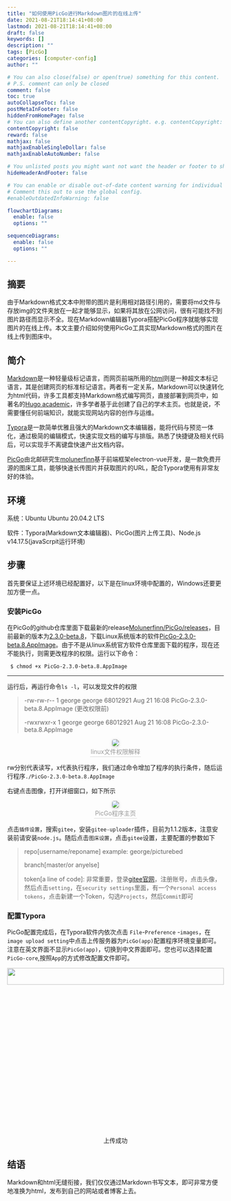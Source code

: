 ```yaml
---
title: "如何使用PicGo进行Markdown图片的在线上传"
date: 2021-08-21T18:14:41+08:00
lastmod: 2021-08-21T18:14:41+08:00
draft: false
keywords: []
description: ""
tags: [PicGo]
categories: [computer-config]
author: ""

# You can also close(false) or open(true) something for this content.
# P.S. comment can only be closed
comment: false
toc: true
autoCollapseToc: false
postMetaInFooter: false
hiddenFromHomePage: false
# You can also define another contentCopyright. e.g. contentCopyright: "This is another copyright."
contentCopyright: false
reward: false
mathjax: false
mathjaxEnableSingleDollar: false
mathjaxEnableAutoNumber: false

# You unlisted posts you might want not want the header or footer to show
hideHeaderAndFooter: false

# You can enable or disable out-of-date content warning for individual post.
# Comment this out to use the global config.
#enableOutdatedInfoWarning: false

flowchartDiagrams:
  enable: false
  options: ""

sequenceDiagrams: 
  enable: false
  options: ""

---
```


## 摘要

由于Markdown格式文本中附带的图片是利用相对路径引用的，需要将md文件与存放img的文件夹放在一起才能够显示，如果将其放在公网访问，很有可能找不到图片路径而显示不全。现在Markdown编辑器Typora搭配PicGo程序就能够实现图片的在线上传。本文主要介绍如何使用PicGo工具实现Markdown格式的图片在线上传到图床中。

## 简介

[Markdown](https://www.markdownguide.org/)是一种轻量级标记语言，而网页前端所用的[html](https://www.runoob.com/html/html-tutorial.html)则是一种超文本标记语言，其是创建网页的标准标记语言。两者有一定关系，Markdown可以快速转化为html代码，许多工具都支持Markdown格式编写网页，直接部署到网页中，如著名的[Hugo academic](https://academic-demo.netlify.app/)，许多学者基于此创建了自己的学术主页。也就是说，不需要懂任何前端知识，就能实现网站内容的创作与运维。

[Typora](https://www.typora.io/)是一款简单优雅且强大的Markdown文本编辑器，能将代码与预览一体化，通过极简的编辑模式，快速实现文档的编写与排版。熟悉了快捷键及相关代码后，可以实现手不离键盘快速产出文档内容。

[PicGo](https://molunerfinn.com/PicGo/)由北邮研究生[molunerfinn](https://molunerfinn.com/)基于前端框架electron-vue开发，是一款免费开源的图床工具，能够快速长传图片并获取图片的URL，配合Typora使用有非常友好的体验。

## 环境

系统：Ubuntu Ubuntu 20.04.2 LTS

软件：Typora(Markdown文本编辑器)、PicGo(图片上传工具)、Node.js v14.17.5(javaScrpit运行环境)

## 步骤

首先要保证上述环境已经配置好，以下是在linux环境中配置的，Windows还要更加方便一点。

### 安装PicGo

在PicGo的github仓库里面下载最新的release[Molunerfinn/PicGo/releases](https://github.com/Molunerfinn/PicGo/releases)，目前最新的版本为[2.3.0-beta.8](https://github.com/Molunerfinn/PicGo/releases/tag/v2.3.0-beta.8)，下载Linux系统版本的软件[PicGo-2.3.0-beta.8.AppImage](https://github.com/Molunerfinn/PicGo/releases/download/v2.3.0-beta.8/PicGo-2.3.0-beta.8.AppImage)。由于不是从linux系统官方软件仓库里面下载的程序，现在还不能执行，则需更改程序的权限。运行以下命令：

```shell
 $ chmod +x PicGo-2.3.0-beta.8.AppImage
```

------

运行后，再运行命令`ls -l`，可以发现文件的权限

> -rw-rw-r-- 1 george george 68012921 Aug 21 16:08 PicGo-2.3.0-beta.8.AppImage    (更改权限前)
>
> -rwxrwxr-x 1 george george  68012921 Aug 21 16:08  PicGo-2.3.0-beta.8.AppImage

<center>
    <img style="border-radius: 0.3125em;
    box-shadow: 0 2px 4px 0 rgba(34,36,38,.12),0 2px 10px 0 rgba(34,36,38,.08);" 
    src="https://gitee.com/georgegou/gravitychina/raw/picture/linux%E6%96%87%E4%BB%B6%E6%9D%83%E9%99%90%E8%A7%A3%E9%87%8A.jpeg">
    <br>
    <div style="color:orange; border-bottom: 1px solid #d9d9d9;
    display: inline-block;
    color: #999;
    padding: 2px;">linux文件权限解释</div>
</center>

rw分别代表读写，x代表执行程序，我们通过命令增加了程序的执行条件，随后运行程序`./PicGo-2.3.0-beta.8.AppImage `

右键点击图像，打开详细窗口，如下所示

<center>
    <img style="border-radius: 0.3125em;
    box-shadow: 0 2px 4px 0 rgba(34,36,38,.12),0 2px 10px 0 rgba(34,36,38,.08);" 
    src="https://gitee.com/georgegou/gravitychina/raw/picture/202108221543777.png">
    <br>
    <div style="color:orange; border-bottom: 1px solid #d9d9d9;
    display: inline-block;
    color: #999;
    padding: 2px;">PicGo程序主页</div>
</center>

点击`插件设置`，搜索`gitee`，安装`gitee-uploader`插件，目前为1.1.2版本，注意安装前请安装`node.js`。随后点击`图床设置`，点击`gitee`设置，主要配置的参数如下

> repo[username/reponame] example: george/picturebed
>
> branch[master/or anyelse]
>
> token[a line of code]: 非常重要，登录[gitee官网](https://gitee.com/)，注册账号，点击头像，然后点击`setting`，在`security settings`里面，有一个`Personal access tokens`，点击新建一个Token，勾选`Projects`，然后`Commit`即可

### 配置Typora

PicGo配置完成后，在Typora软件内依次点击 `File`-`Preference` -`images`，在`image upload setting`中点击上传服务器为`PicGo(app)`配置程序环境变量即可。注意在英文界面不显示`PicGo(app)`，切换到中文界面即可。您也可以选择配置`PicGo-core`,按照`App`的方式修改配置文件即可。

<center> <img src="https://gitee.com/georgegou/gravitychina/raw/picture/202108221601331.png" width="100%" height="10%" /> 上传成功 </center>

## 结语

Markdown和html无缝衔接，我们仅仅通过Markdown书写文本，即可非常方便地准换为html，发布到自己的网站或者博客上去。
